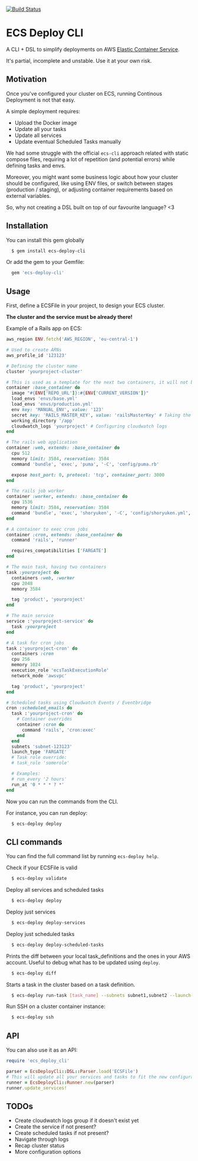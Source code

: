 [![Build Status](https://travis-ci.org/monade/ecs-deploy-cli.svg?branch=master)](https://travis-ci.org/monade/ecs-deploy-cli)

# ECS Deploy CLI

A CLI + DSL to simplify deployments on AWS [Elastic Container Service](https://aws.amazon.com/it/ecs/).

It's partial, incomplete and unstable. Use it at your own risk.

## Motivation

Once you've configured your cluster on ECS, running Continous Deployment is not that easy.

A simple deployment requires:
* Upload the Docker image
* Update all your tasks
* Update all services
* Update eventual Scheduled Tasks manually

We had some struggle with the official `ecs-cli` approach related with static compose files, requiring a lot of repetition (and potential errors) while defining tasks and envs.

Moreover, you might want some business logic about how your cluster should be configured, like using ENV files, or switch between stages (production / staging), or adjusting container requirements based on external variables.

So, why not creating a DSL built on top of our favourite language? <3

## Installation

You can install this gem globally
```bash
  $ gem install ecs-deploy-cli
```

Or add the gem to your Gemfile:

```ruby
  gem 'ecs-deploy-cli'
```

## Usage

First, define a ECSFile in your project, to design your ECS cluster.

**The cluster and the service must be already there!**

Example of a Rails app on ECS:
```ruby
aws_region ENV.fetch('AWS_REGION', 'eu-central-1')

# Used to create ARNs
aws_profile_id '123123'

# Defining the cluster name
cluster 'yourproject-cluster'

# This is used as a template for the next two containers, it will not be used inside a task
container :base_container do
  image "#{ENV['REPO_URL']}:#{ENV['CURRENT_VERSION']}"
  load_envs 'envs/base.yml'
  load_envs 'envs/production.yml'
  env key: 'MANUAL_ENV', value: '123'
  secret key: 'RAILS_MASTER_KEY', value: 'railsMasterKey' # Taking the secret from AWS System Manager with name "arn:aws:ssm:__AWS_REGION__:__AWS_PROFILE_ID__:parameter/railsMasterKey"
  working_directory '/app'
  cloudwatch_logs 'yourproject' # Configuring cloudwatch logs
end

# The rails web application
container :web, extends: :base_container do
  cpu 512
  memory limit: 3584, reservation: 3584
  command 'bundle', 'exec', 'puma', '-C', 'config/puma.rb'

  expose host_port: 0, protocol: 'tcp', container_port: 3000
end

# The rails job worker
container :worker, extends: :base_container do
  cpu 1536
  memory limit: 3584, reservation: 3584
  command 'bundle', 'exec', 'shoryuken', '-C', 'config/shoryuken.yml', '-R'
end

# A container to exec cron jobs
container :cron, extends: :base_container do
  command 'rails', 'runner'

  requires_compatibilities ['FARGATE']
end

# The main task, having two containers
task :yourproject do
  containers :web, :worker
  cpu 2048
  memory 3584

  tag 'product', 'yourproject'
end

# The main service
service :'yourproject-service' do
  task :yourproject
end

# A task for cron jobs
task :'yourproject-cron' do
  containers :cron
  cpu 256
  memory 1024
  execution_role 'ecsTaskExecutionRole'
  network_mode 'awsvpc'

  tag 'product', 'yourproject'
end

# Scheduled tasks using Cloudwatch Events / Eventbridge
cron :scheduled_emails do
  task :'yourproject-cron' do
    # Container overrides
    container :cron do
      command 'rails', 'cron:exec'
    end
  end
  subnets 'subnet-123123'
  launch_type 'FARGATE'
  # Task role override:
  # task_role 'somerole'

  # Examples:
  # run_every '2 hours'
  run_at '0 * * * ? *'
end
```

Now you can run the commands from the CLI.

For instance, you can run deploy:
```bash
  $ ecs-deploy deploy
```

## CLI commands

You can find the full command list by running `ecs-deploy help`.

Check if your ECSFile is valid
```bash
  $ ecs-deploy validate
```

Deploy all services and scheduled tasks
```bash
  $ ecs-deploy deploy
```

Deploy just services
```bash
  $ ecs-deploy deploy-services
```

Deploy just scheduled tasks
```bash
  $ ecs-deploy deploy-scheduled-tasks
```

Prints the diff between your local task_definitions and the ones in your AWS account. Useful to debug what has to be updated using `deploy`.
```bash
  $ ecs-deploy diff
```

Starts a task in the cluster based on a task definition.
```bash
  $ ecs-deploy run-task [task_name] --subnets subnet1,subnet2 --launch-type FARGATE|EC2 --security-groups sg-123,sg-234
```

Run SSH on a cluster container instance:
```bash
  $ ecs-deploy ssh
```

## API

You can also use it as an API:
```ruby
require 'ecs_deploy_cli'

parser = EcsDeployCli::DSL::Parser.load('ECSFile')
# This will update all your services and tasks to fit the new configuration
runner = EcsDeployCli::Runner.new(parser)
runner.update_services!
```

## TODOs

- Create cloudwatch logs group if it doesn't exist yet
- Create the service if not present?
- Create scheduled tasks if not present?
- Navigate through logs
- Recap cluster status
- More configuration options

